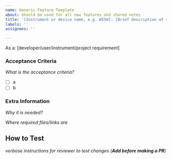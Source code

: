 ```yaml
---
name: Generic Feature Template
about: Should be used for all new features and shared notes
title: '[Instrument or device name, e.g. WISH]: [Brief description of request]'
labels: ''
assignees: ''

---
```


As a: [developer/user/instrument/project requirement]

### Acceptance Criteria
_What is the acceptance criteria?_
- [ ] a
- [ ] b

### Extra Information
_Why it is needed?_

_Where required files/links are_


## How to Test
_verbose instructions for reviewer to test changes
(**Add before making a PR**)_
